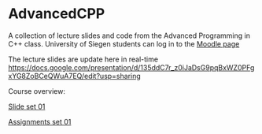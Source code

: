# AdvancedCPP
A collection of lecture slides and code from the Advanced Programming in C++ class. University of Siegen students can log in to the [Moodle page](https://moodle.uni-siegen.de/course/view.php?id=34345)

The lecture slides are update here in real-time
https://docs.google.com/presentation/d/135ddC7r_z0iJaDsG9pqBxWZ0PFgxYG8ZoBCeQWuA7EQ/edit?usp=sharing 

Course overview:

[Slide set 01](/Advanced_CPP_01.pdf)

[Assignments set 01](/basic_statements/)

